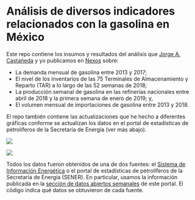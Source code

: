 # Análisis de diversos indicadores relacionados con la  gasolina en México

Este repo contiene los insumos y resultados del análisis que [Jorge A. Castañeda](https://twitter.com/jorgeacast) y yo publicamos en [Nexos](https://www.nexos.com.mx/?p=40876) sobre:

- La demanda mensual de gasolina entre 2013 y 2017; 
- El nivel de los inventarios de las 75 Terminales de Almacenamiento y Reparto (TAR) a lo largo de las 52 semanas de 2018;
- La producción semanal de gasolina en las refinerías nacionales entre abril de 2018 y la primera semana de enero de 2019; y,
- El volumen mensual de importaciones de gasolina entre 2013 y 2018.

El repo también contiene las actualizaciones que he hecho a diferentes gráficas conforme se actualizan los datos en el portal de estadísticas de petrolíferos de la Secretaría de Energía (ver más abajo).

![](http://segasi.com.mx/github/demanda_mensual_gasolina_anio_2012_2017.png)


![](http://segasi.com.mx/github/produccion_semanal_nacional_gasolina_2018.png)

Todos los datos fueron obtenidos de una de dos fuentes: el [Sistema de Información Energética](http://sie.energia.gob.mx) o el portal de estadísticas de petrolíferos de la Secretaría de Energía (SENER). En particular, usamos la información publicada en la [sección de datos abiertos semanales](https://estadisticashidrocarburos.energia.gob.mx/Datos_semana.aspx) de este portal. El código indica qué datos se obtuvieron de cada fuente.


